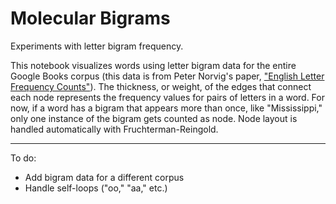 # Molecular Bigrams
Experiments with letter bigram frequency.

This notebook visualizes words using letter bigram data for the entire Google Books corpus (this data is from Peter Norvig's paper, ["English Letter Frequency Counts"](https://norvig.com/mayzner.html)). The thickness, or weight, of the edges that connect each node represents the frequency values for pairs of letters in a word. For now, if a word has a bigram that appears more than once, like "Mississippi," only one instance of the bigram gets counted as node. Node layout is handled automatically with Fruchterman-Reingold.

- - -

To do:
* Add bigram data for a different corpus
* Handle self-loops ("oo," "aa," etc.)
